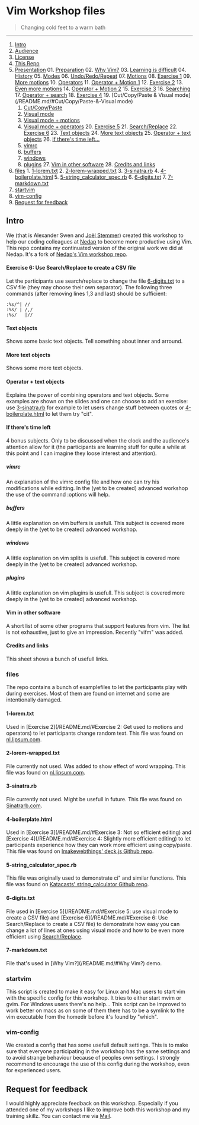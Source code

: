 # Vim Workshop files

> Changing cold feet to a warm bath

* * *

1. [Intro](/README.md/#Intro)
  1. [Audience](/README.md/#Audience)
  2. [License](/README.md/#License)
2. [This Repo](/README.md/#This-Repo)
  1. [Presentation](/README.md/#Presentation)
    01. [Preparation](/README.md/#Preparation)
    02. [Why Vim?](/README.md/#Why-Vim?)
    03. [Learning is difficult](/README.md/#Learning-is-difficult)
    04. [History](/README.md/#History)
    05. [Modes](/README.md/#Modes)
    06. [Undo/Redo/Repeat](/README.md/#Undo/Redo/Repeat)
    07. [Motions](/README.md/#Motions)
    08. [Exercise 1](/README.md/#Exercise-1:-Getting-familiar-with-some-commands-and-the-gui)
    09. [More motions](/README.md/#More-motions)
    10. [Operators](/README.md/#Operators)
    11. [Operator + Motion 1](/README.md/#Operator-+-Motion-1)
    12. [Exercise 2](/README.md/#Exercise-2:-Get-used-to-motions-and-operators)
    13. [Even more motions](/README.md/#Even-more-motions)
    14. [Operator + Motion 2](/README.md/#Operator-+-Motion-2)
    15. [Exercise 3](/README.md/#Exercise-3:-Not-so-efficient-editing)
    16. [Searching](/README.md/#Searching)
    17. [Operator + search](/README.md/#Operator-+-search)
    18. [Exercise 4](/README.md/#Exercise-4:-Slightly-more-efficient-editing)
    19. [Cut/Copy/Paste & Visual mode](/README.md/#Cut/Copy/Paste-&-Visual mode)
      01. [Cut/Copy/Paste](/README.md/#Cut/Copy/Paste)
      02. [Visual mode](/README.md/#Visual-mode)
      03. [Visual mode + motions](/README.md/#Visual-mode-+-motions)
      04. [Visual mode + operators](/README.md/#Visual-mode-+-operators)
    20. [Exercise 5](/README.md/#Exercise-5:-use-visual-mode-to-create-a-CSV-file)
    21. [Search/Replace](/README.md/#Search/Replace)
    22. [Exercise 6](/README.md/#Exercise-6:-Use-Search/Replace-to-create-a-CSV-file)
    23. [Text objects](/README.md/#Text-objects)
    24. [More text objects](/README.md/#More-text-objects)
    25. [Operator + text objects](/README.md/#Operator-+-text-objects)
    26. [If there's time left...](/README.md/#If-there's-time-left...)
      01. [vimrc](/README.md/#vimrc)
      02. [buffers](/README.md/#buffers)
      03. [windows](/README.md/#windows)
      04. [plugins](/README.md/#plugins)
    27. [Vim in other software](/README.md/#Vim-in-other-software)
    28. [Credits and links](/README.md/#Credits-and-links)
  2. [files](/README.md/#files)
    1. [1-lorem.txt](/README.md/#1-lorem.txt)
    2. [2-lorem-wrapped.txt](/README.md/#2-lorem-wrapped.txt)
    3. [3-sinatra.rb](/README.md/#3-sinatra.rb)
    4. [4-boilerplate.html](/README.md/#4-boilerplate.html)
    5. [5-string_calculator_spec.rb](/README.md/#5-string_calculator_spec.rb)
    6. [6-digits.txt](/README.md/#6-digits.txt)
    7. [7-markdown.txt](/README.md/#7-markdown.txt)
  3. [startvim](/README.md/#startvim)
  4. [vim-config](/README.md/#vim-config)
3. [Request for feedback](/README.md/#Request-for-feedback)

## Intro

We (that is Alexander Swen and [Joël Stemmer][Joel]) created this workshop to help our coding colleagues at [Nedap][nedap] to become more productive using Vim. This repo contains my continuated version of the original work we did at Nedap. It's a fork of [Nedap's Vim workshop repo][nedap_vim_workshop].

[Joel]: https://github.com/jstemmer "Joël Stemmer"
[nedap]: http://www.nedap.com/ "Nedap"
[nedap_vim_workshop]: https://github.com/nedap/vim-workshop "Nedap's Vim workshop repo"

#### Exercise 6: Use Search/Replace to create a CSV file

Let the participants use search/replace to change the file [6-digits.txt](/README.md/#6-digits.txt) to a CSV file (they may choose their own separator). The following three commands (after removing lines 1,3 and last) should be sufficient:
``` vim
:%s/^| //
:%s/ | /,/
:%s/   |//
```

#### Text objects

Shows some basic text objects. Tell something about inner and arround.

#### More text objects

Shows some more text objects.

#### Operator + text objects

Explains the power of combining operators and text objects. Some examples are shown on the slides and one can choose to add an exercise: use [3-sinatra.rb](/README.md/#3-sinatra.rb) for example to let users change stuff between quotes or [4-boilerplate.html](/README.md/#4-boilerplate.html) to let them try "cit".

#### If there's time left

4 bonus subjects. Only to be discussed when the clock and the audience's attention allow for it (the participants are learning stuff for quite a while at this point and I can imagine they loose interest and attention).

##### vimrc

An explanation of the vimrc config file and how one can try his modifications while editting. In the (yet to be created) advanced workshop the use of the command :options will help.

##### buffers

A little explanation on vim buffers is usefull. This subject is covered more deeply in the (yet to be created) advanced workshop.

##### windows

A little explanation on vim splits is usefull. This subject is covered more deeply in the (yet to be created) advanced workshop.

##### plugins

A little explanation on vim plugins is usefull. This subject is covered more deeply in the (yet to be created) advanced workshop.

#### Vim in other software

A short list of some other programs that support features from vim. The list is not exhaustive, just to give an impression. Recently "vifm" was added.

#### Credits and links

This sheet shows a bunch of usefull links.

### files

The repo contains a bunch of examplefiles to let the participants play with during exercises. Most of them are found on internet and some are intentionally damaged.

#### 1-lorem.txt

Used in [Exercise 2](/README.md/#Exercise 2: Get used to motions and operators) to let participants change random text.
This file was found on [nl.lipsum.com][lipsum].

[lipsum]: http://nl.lipsum.com/intro "Lipsum.com"

#### 2-lorem-wrapped.txt

File currently not used. Was added to show effect of word wrapping.
This file was found on [nl.lipsum.com][lipsum].

[lipsum]: http://nl.lipsum.com/intro "Lipsum.com"

#### 3-sinatra.rb

File currently not used. Might be usefull in future.
This file was found on [Sinatrarb.com][sinatra_origin].

[sinatra_origin]: http://www.sinatrarb.com/intro "Sinatrarb"

#### 4-boilerplate.html

Used in [Exercise 3](/README.md/#Exercise 3: Not so efficient editing) and [Exercise 4](/README.md/#Exercise 4: Slightly more efficient editing) to let participants experience how they can work more efficient using copy/paste.
This file was found on [Imakewebthings' deck.js Github repo][boiler_origin].

[boiler_origin]: https://github.com/imakewebthings/deck.js/blob/master/boilerplate.html "Imakewebthings deck.js"

#### 5-string_calculator_spec.rb

This file was originally used to demonstrate ci" and similar functions.
This file was found on [Katacasts' string_calculator Github repo][string_calc_origin].

[string_calc_origin]: https://github.com/katacasts/string_calculator/blob/master/spec/string_calculator_spec.rb "Katacasts string calculator"

#### 6-digits.txt

File used in [Exercise 5](/README.md/#Exercise 5: use visual mode to create a CSV file) and [Exercise 6](/README.md/#Exercise 6: Use Search/Replace to create a CSV file) to demonstrate how easy you can change a lot of lines at ones using visual mode and how to be even more efficient using [Search/Replace](/README.md/#Search/Replace).

#### 7-markdown.txt

File that's used in [Why Vim?](/README.md/#Why Vim?) demo.

### startvim

This script is created to make it easy for Linux and Mac users to start vim with the specific config for this workshop.
It tries to either start mvim or gvim. For Windows users there's no help...
This script can be improved to work better on macs as on some of them there has to be a symlink to the vim executable from the homedir before it's found by "which".

### vim-config

We created a config that has some usefull default settings. This is to make sure that everyone participating in the workshop has the same settings and to avoid strange behaviour because of peoples own settings. I strongly recommend to encourage the use of this config during the workshop, even for experienced users.

## Request for feedback

I would highly appreciate feedback on this workshop. Especially if you attended one of my workshops I like to improve both this workshop and my training skillz. You can contact me via [Mail][mailme].

[mailme]: mailto://vim@swen.nu "my mailaddress"
